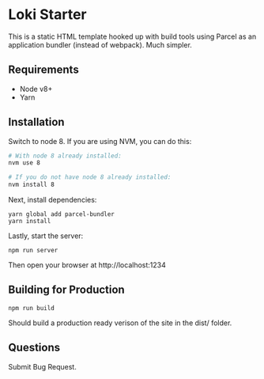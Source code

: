 # Loki Starter

This is a static HTML template hooked up with build tools using Parcel as an application bundler (instead of webpack).  Much simpler.

## Requirements

* Node v8+
* Yarn

## Installation

Switch to node 8.  If you are using NVM, you can do this:

```bash
# With node 8 already installed:
nvm use 8

# If you do not have node 8 already installed:
nvm install 8
```

Next, install dependencies:

```
yarn global add parcel-bundler
yarn install
```

Lastly, start the server:

```
npm run server
```

Then open your browser at http://localhost:1234

## Building for Production

```
npm run build
```

Should build a production ready verison of the site in the dist/ folder.

## Questions

Submit Bug Request.